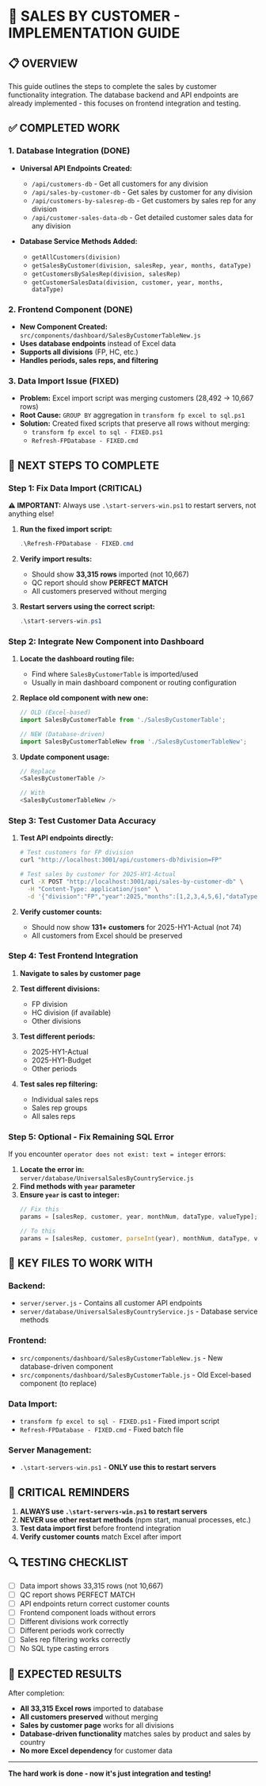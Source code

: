 # 🎯 **SALES BY CUSTOMER - IMPLEMENTATION GUIDE**

## **📋 OVERVIEW**
This guide outlines the steps to complete the sales by customer functionality integration. The database backend and API endpoints are already implemented - this focuses on frontend integration and testing.

## **✅ COMPLETED WORK**

### **1. Database Integration (DONE)**
- **Universal API Endpoints Created:**
  - `/api/customers-db` - Get all customers for any division
  - `/api/sales-by-customer-db` - Get sales by customer for any division
  - `/api/customers-by-salesrep-db` - Get customers by sales rep for any division
  - `/api/customer-sales-data-db` - Get detailed customer sales data for any division

- **Database Service Methods Added:**
  - `getAllCustomers(division)` 
  - `getSalesByCustomer(division, salesRep, year, months, dataType)`
  - `getCustomersBySalesRep(division, salesRep)`
  - `getCustomerSalesData(division, customer, year, months, dataType)`

### **2. Frontend Component (DONE)**
- **New Component Created:** `src/components/dashboard/SalesByCustomerTableNew.js`
- **Uses database endpoints** instead of Excel data
- **Supports all divisions** (FP, HC, etc.)
- **Handles periods, sales reps, and filtering**

### **3. Data Import Issue (FIXED)**
- **Problem:** Excel import script was merging customers (28,492 → 10,667 rows)
- **Root Cause:** `GROUP BY` aggregation in `transform fp excel to sql.ps1`
- **Solution:** Created fixed scripts that preserve all rows without merging:
  - `transform fp excel to sql - FIXED.ps1`
  - `Refresh-FPDatabase - FIXED.cmd`

## **🎯 NEXT STEPS TO COMPLETE**

### **Step 1: Fix Data Import (CRITICAL)**
**⚠️ IMPORTANT:** Always use `.\start-servers-win.ps1` to restart servers, not anything else!

1. **Run the fixed import script:**
   ```powershell
   .\Refresh-FPDatabase - FIXED.cmd
   ```
   
2. **Verify import results:**
   - Should show **33,315 rows** imported (not 10,667)
   - QC report should show **PERFECT MATCH**
   - All customers preserved without merging

3. **Restart servers using the correct script:**
   ```powershell
   .\start-servers-win.ps1
   ```

### **Step 2: Integrate New Component into Dashboard**

1. **Locate the dashboard routing file:**
   - Find where `SalesByCustomerTable` is imported/used
   - Usually in main dashboard component or routing configuration

2. **Replace old component with new one:**
   ```javascript
   // OLD (Excel-based)
   import SalesByCustomerTable from './SalesByCustomerTable';
   
   // NEW (Database-driven)
   import SalesByCustomerTableNew from './SalesByCustomerTableNew';
   ```

3. **Update component usage:**
   ```javascript
   // Replace
   <SalesByCustomerTable />
   
   // With
   <SalesByCustomerTableNew />
   ```

### **Step 3: Test Customer Data Accuracy**

1. **Test API endpoints directly:**
   ```bash
   # Test customers for FP division
   curl "http://localhost:3001/api/customers-db?division=FP"
   
   # Test sales by customer for 2025-HY1-Actual
   curl -X POST "http://localhost:3001/api/sales-by-customer-db" \
     -H "Content-Type: application/json" \
     -d '{"division":"FP","year":2025,"months":[1,2,3,4,5,6],"dataType":"Actual"}'
   ```

2. **Verify customer counts:**
   - Should now show **131+ customers** for 2025-HY1-Actual (not 74)
   - All customers from Excel should be preserved

### **Step 4: Test Frontend Integration**

1. **Navigate to sales by customer page**
2. **Test different divisions:**
   - FP division
   - HC division (if available)
   - Other divisions

3. **Test different periods:**
   - 2025-HY1-Actual
   - 2025-HY1-Budget
   - Other periods

4. **Test sales rep filtering:**
   - Individual sales reps
   - Sales rep groups
   - All sales reps

### **Step 5: Optional - Fix Remaining SQL Error**

If you encounter `operator does not exist: text = integer` errors:

1. **Locate the error in:** `server/database/UniversalSalesByCountryService.js`
2. **Find methods with `year` parameter**
3. **Ensure `year` is cast to integer:**
   ```javascript
   // Fix this
   params = [salesRep, customer, year, monthNum, dataType, valueType];
   
   // To this
   params = [salesRep, customer, parseInt(year), monthNum, dataType, valueType];
   ```

## **📁 KEY FILES TO WORK WITH**

### **Backend:**
- `server/server.js` - Contains all customer API endpoints
- `server/database/UniversalSalesByCountryService.js` - Database service methods

### **Frontend:**
- `src/components/dashboard/SalesByCustomerTableNew.js` - New database-driven component
- `src/components/dashboard/SalesByCustomerTable.js` - Old Excel-based component (to replace)

### **Data Import:**
- `transform fp excel to sql - FIXED.ps1` - Fixed import script
- `Refresh-FPDatabase - FIXED.cmd` - Fixed batch file

### **Server Management:**
- `.\start-servers-win.ps1` - **ONLY use this to restart servers**

## **🚨 CRITICAL REMINDERS**

1. **ALWAYS use `.\start-servers-win.ps1` to restart servers**
2. **NEVER use other restart methods** (npm start, manual processes, etc.)
3. **Test data import first** before frontend integration
4. **Verify customer counts** match Excel after import

## **🔍 TESTING CHECKLIST**

- [ ] Data import shows 33,315 rows (not 10,667)
- [ ] QC report shows PERFECT MATCH
- [ ] API endpoints return correct customer counts
- [ ] Frontend component loads without errors
- [ ] Different divisions work correctly
- [ ] Different periods work correctly
- [ ] Sales rep filtering works correctly
- [ ] No SQL type casting errors

## **🎉 EXPECTED RESULTS**

After completion:
- **All 33,315 Excel rows** imported to database
- **All customers preserved** without merging
- **Sales by customer page** works for all divisions
- **Database-driven functionality** matches sales by product and sales by country
- **No more Excel dependency** for customer data

---

**The hard work is done - now it's just integration and testing!**
